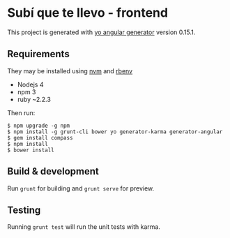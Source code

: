 # Subí que te llevo - frontend

This project is generated with [yo angular generator](https://github.com/yeoman/generator-angular)
version 0.15.1.

## Requirements
They may be installed using [nvm](https://github.com/creationix/nvm) and  [rbenv](https://github.com/rbenv/rbenv)

* Nodejs 4
* npm 3
* ruby ~2.2.3

Then run:

    $ npm upgrade -g npm
    $ npm install -g grunt-cli bower yo generator-karma generator-angular
    $ gem install compass
    $ npm install
    $ bower install

## Build & development

Run `grunt` for building and `grunt serve` for preview.

## Testing

Running `grunt test` will run the unit tests with karma.
